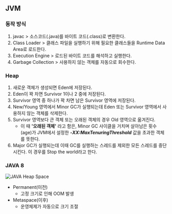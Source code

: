 ## JVM
### 동작 방식
1. javac > 소스코드(.java)를 바이트 코드(.class)로 변환한다.
2. Class Loader > 클래스 파일을 실행하기 위해 필요한 클래스들을 Runtime Data Area로 로드한다.
3. Execution Engine > 로드된 바이트 코드를 해석하고 실행한다.
4. Garbage Collection > 사용하지 않는 객체를 자동으로 회수한다.
### Heap
1. 새로운 객체가 생성되면 Eden에 저장된다.
2. Eden이 꽉 차면 Survivor 1이나 2 중에 저장된다.
3. Survivor 영역 중 하나가 꽉 차면 남은 Survivor 영역에 저장된다.
4. New/Young 영역에서 Minor GC가 실행되는데 Eden 또는 Survivor 영역에서 사용하지 않는 객체를 삭제한다.
5. Survivor 영역보다 큰 객체 또는 오래된 객체의 경우 Old 영역으로 옮겨진다.
    - 이 때 **'오래된 객체'** 라고 함은, Minor GC 사이클을 거치며 살아남은 횟수(age)가 JVM에서 설정한 ***-XX:MaxTenuringThreshold*** 값을 초과한 객체를 뜻한다.
6. Major GC가 실행되는데 이때 GC를 실행하는 스레드를 제외한 모든 스레드를 중단시킨다. 이 경우를 Stop the world라고 한다.
### JAVA 8
![JAVA Heap Space](https://user-images.githubusercontent.com/14902866/276227767-c4fc63cc-2364-4364-ab64-c47b3fe36a4d.jpg)
- Permanent(이전)
    - 고정 크기로 인해 OOM 발생
- Metaspace(이후)
    - 운영체제가 자동으로 크기 조절